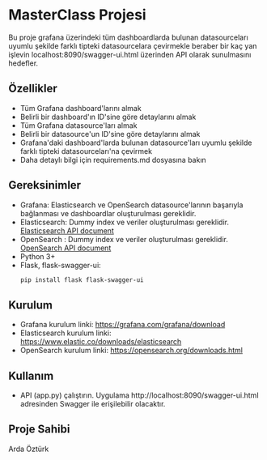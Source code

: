 # MasterClass Projesi

Bu proje grafana üzerindeki tüm dashboardlarda bulunan datasourceları uyumlu şekilde farklı tipteki datasourcelara çevirmekle beraber bir kaç yan işlevin localhost:8090/swagger-ui.html üzerinden API olarak sunulmasını hedefler.


## Özellikler

- Tüm Grafana dashboard'larını almak
- Belirli bir dashboard'ın ID'sine göre detaylarını almak
- Tüm Grafana datasource'ları almak
- Belirli bir datasource'un ID'sine göre detaylarını almak
- Grafana'daki dashboard'larda bulunan datasource'ları uyumlu şekilde farklı tipteki datasourceları'na çevirmek
- Daha detaylı bilgi için requirements.md dosyasına bakın

## Gereksinimler

- Grafana: Elasticsearch ve OpenSearch datasource'larının başarıyla bağlanması ve dashboardlar oluşturulması gereklidir. 
- Elasticsearch: Dummy index ve veriler oluşturulması gereklidir. [Elasticsearch API document](https://www.elastic.co/guide/en/elasticsearch/reference/current/rest-apis.html)
- OpenSearch : Dummy index ve veriler oluşturulması gereklidir. [OpenSearch API document](https://opensearch.org/docs/latest/api-reference/)
- Python 3+
- Flask, flask-swagger-ui: 
   ```bash
   pip install flask flask-swagger-ui

## Kurulum

- Grafana kurulum linki: https://grafana.com/grafana/download
- Elasticsearch kurulum linki: https://www.elastic.co/downloads/elasticsearch
- OpenSearch kurulum linki: https://opensearch.org/downloads.html

## Kullanım

- API (app.py) çalıştırın. Uygulama http://localhost:8090/swagger-ui.html adresinden Swagger ile erişilebilir olacaktır.

## Proje Sahibi
Arda Öztürk
